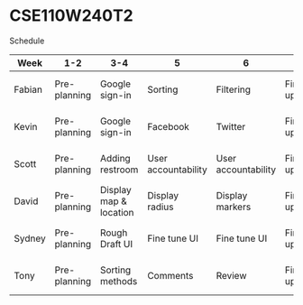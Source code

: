 # CSE110W240T2

Schedule

| Week  | 1-2 | 3-4 | 5 | 6 | 7 | 8 | 9 |
| ----- | --- | --- | --- |--- |--- |--- |--- |
| Fabian  | Pre-planning  | Google sign-in | Sorting  | Filtering  | Finish up  | Tweaks, bug fixes  | Tweaks, bug fixes  |
| Kevin  | Pre-planning  | Google sign-in  | Facebook  | Twitter  | Finish up  | Tweaks, bug fixes  | Tweaks, bug fixes  |
| Scott  | Pre-planning  | Adding restroom  | User accountability  | User accountability  | Finish up  | Tweaks, bug fixes  | Tweaks, bug fixes  |
| David  | Pre-planning  | Display map & location  | Display radius  | Display markers  | Finish up  | Tweaks, bug fixes  | Tweaks, bug fixes  |
| Sydney  | Pre-planning  | Rough Draft UI  | Fine tune UI  | Fine tune UI  | Finish up  | Tweaks, bug fixes  | Tweaks, bug fixes  |
| Tony  | Pre-planning  | Sorting methods  | Comments  | Review  | Finish up  | Tweaks, bug fixes  | Tweaks, bug fixes  |
